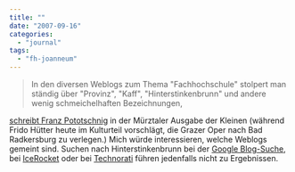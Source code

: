 ```yaml
---
title: ""
date: "2007-09-16"
categories: 
  - "journal"
tags: 
  - "fh-joanneum"
---
```


> In den diversen Weblogs zum Thema "Fachhochschule" stolpert man ständig über "Provinz", "Kaff", "Hinterstinkenbrunn" und andere wenig schmeichelhaften Bezeichnungen,

[schreibt Franz Pototschnig](http://www.kleinezeitung.at/regionen/steiermark/muerztal/566844/index.do) in der Mürztaler Ausgabe der Kleinen (während Frido Hütter heute im Kulturteil vorschlägt, die Grazer Oper nach Bad Radkersburg zu verlegen.) Mich würde interessieren, welche Weblogs gemeint sind. Suchen nach Hinterstinkenbrunn bei der [Google Blog-Suche](http://blogsearch.google.com/blogsearch?hl=de&q=hinterstinkenbrunn&btnG=Blogs+durchsuchen&lr= "Google Blog-Suche: hinterstinkenbrunn"), bei [IceRocket](http://blogs.icerocket.com/search?q=hinterstinkenbrunn "IceRocket Blog Search: hinterstinkenbrunn") oder bei [Technorati](http://www.technorati.com/posts/tag/hinterstinkenbrunn?language=de "hinterstinkenbrunn: Blogs, Photos, Videos and more on Technorati") führen jedenfalls nicht zu Ergebnissen.
